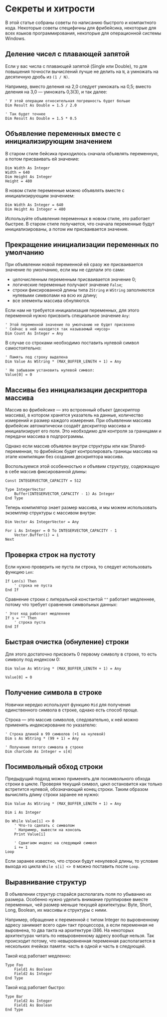 # Секреты и хитрости

В этой статье собраны советы по написанию быстрого и компактного кода. Некоторые советы специфичны для фрибейсика, некоторые для всех языков программирования, некоторые для операционной системы Windows.


## Деление чисел с плавающей запятой

Если у вас числа с плавающей запятой (Single или Double), то для повышения точности вычислений лучше не делить на `N`, а умножать на десятичную дробь из `(1 / N)`.

Например, вместо деления на 2,0 следует умножать на 0,5; вместо деления на 3,0 — умножать 0,3(3), и так далее:

```FreeBASIC
' У этой операции относительная погрешность будет больше
Dim Result As Double = 1.5 / 2.0

' Так будет точнее
Dim Result As Double = 1.5 * 0.5
```


## Объявление переменных вместе с инициализирующим значением

В старом стиле бейсика приходилось сначала объявлять переменную, а потом присваивать ей значение:

```FreeBASIC
Dim Width As Integer
Width = 640
Dim Height As Integer
Height = 480
```

В новом стиле переменные можно объявлять вместе с инициализирующим значением:

```FreeBASIC
Dim Width As Integer = 640
Dim Height As Integer = 480
```

Используйте объявления переменных в новом стиле, это работает быстрее. В старом стиле получается, что сначала переменные будут инициализированы, а потом им присваивается значение.


## Прекращение инициализации переменных по умолчанию

При объявлении новой переменной ей сразу же присваивается значение по умолчанию, если мы не сделали это сами:

* целочисленным переменным присваивается значение 0;
* логические переменные получают значение `False`;
* строки фиксированной длины типа `ZString` и `WString` заполняются нулевыми символами на всю их длину;
* все элементы массива обнуляются.

Если нам не требуется инициализация переменных, для этого переменной нужно присвоить специальное значение `Any`:

```FreeBASIC
' Этой переменной значение по умолчанию не будет присвоено
' Сейчас в ней находится так называемый «мусор»
Dim Count As Integer = Any
```

В случае со строками необходимо поставить нулевой символ самостоятельно:

```FreeBASIC
' Память под строку выделена
Dim Value As WString * (MAX_BUFFER_LENGTH + 1) = Any

' Не забываем установить нулевой символ:
Value[0] = 0
```


## Массивы без инициализации дескриптора массива

Массив во фрибейсике — это встроенный объект (дескриптор массива), в котором хранятся указатель на данные, количество измерений и размер каждого измерения. При объявлении массива фрибейсик автоматически создаёт дескриптор массива и инициализирует его поля. Это необходимо для контроля за границами и передачи массива в подпрограммы.

Однако если массив объявлен внутри структуры или как Shared‐переменная, то фрибейсик будет контролировать границы массива на этапе компиляции без создания дескриптора массива.

Воспользуемся этой особенностью и объявим структуру, содержащую в себе массив фиксированной длины:

```FreeBASIC
Const INTEGERVECTOR_CAPACITY = 512

Type IntegerVector
	Buffer(INTEGERVECTOR_CAPACITY - 1) As Integer
End Type
```

Теперь компилятор знает размер массива, и мы можем использовать экземпляр структуры с массивом внутри:

```FreeBASIC
Dim Vector As IntegerVector = Any

For i As Integer = 0 To INTEGERVECTOR_CAPACITY - 1
	Vector.Buffer(i) = i
Next
```


## Проверка строк на пустоту

Если нужно проверить не пуста ли строка, то следует использовать функцию `Len`:

```FreeBASIC
If Len(s) Then
	' строка не пуста
End If
```

Сравнение строки с литеральной константой `""` работает медленнее, потому что требует сравнения символьных данных:

```FreeBASIC
' Этот код работает медленнее
If s = "" Then
	' строка пуста
End If
```


## Быстрая очистка (обнуление) строки

Для этого достаточно присвоить 0 первому символу в строке, то есть символу под индексом 0:

```FreeBASIC
Dim Value As WString * (MAX_BUFFER_LENGTH + 1) = Any

Value[0] = 0
```


## Получение символа в строке

Новички нередко используют функцию `Mid` для получения единственного символа в строке, однако есть способ проще.

Строка — это массив символов, следовательно, к ней можно применять индексирование по указателю:

```FreeBASIC
' Строка длиной в 99 символов (+1 на нулевой)
Dim s As WString * (99 + 1) = Any

' Получение пятого символа в строке
Dim charCode As Integer = s[4]
```


## Посимвольный обход строки

Предыдущий подход можно применять для посимвольного обхода строки в цикле. Проверяя текущий символ, цикл остановится как только встретится нулевой, обозначающий конец строки. Таким образом вычислять длину строки заранее не нужно:

```FreeBASIC
Dim Value As WString * (MAX_BUFFER_LENGTH + 1) = Any

Dim i As Integer

Do While Value[i] <> 0
	' Что‐то сделать с символом
	' Например, вывести на консоль
	Print Value[i]
	
	' Сдвигаем индекс на следующий символ
	i += 1
Loop
```

Если заранее известно, что строки будут ненулевой длины, то условие выхода из цикла `While s[i] <> 0` можно поставить после `Loop`.


## Выравнивание структур

В объявлении структур старайся располагать поля по убыванию их размера. Особенно нужно уделить внимание группировке вместе переменных, чей размер меньше текущей архитектуры: Byte, Short, Long, Boolean, их массивы и структуры с ними.

Например, обращение к переменной с типом Integer по выровненному адресу занимает всего один такт процессора, а если переменная не выровнена, то два такта на архитектуре i386. На некоторых архитектурах читать по невыровненному адресу вообще нельзя. Так происходит потому, что невыровненная переменная располагается в нескольких ячейках памяти: часть в одной и часть в следующей.

Такой код работает медленно:

```FreeBASIC
Type Foo
	Field1 As Boolean
	Field2 As Integer
End Type
```

Такой код работает быстро:

```FreeBASIC
Type Bar
	Field2 As Integer
	Field1 As Boolean
End Type
```

